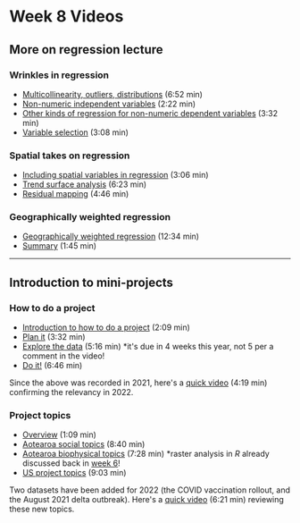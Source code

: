# Week 8 Videos
## More on regression lecture
### Wrinkles in regression
+ [Multicollinearity, outliers, distributions](https://southosullivan.com/geog315/video/week-08-lecture-01/more-on-regression-02.m4v) (6:52 min)
+ [Non-numeric independent variables](https://southosullivan.com/geog315/video/week-08-lecture-01/more-on-regression-03.m4v) (2:22 min)
+ [Other kinds of regression for non-numeric dependent variables](https://southosullivan.com/geog315/video/week-08-lecture-01/more-on-regression-04.m4v) (3:32 min)
+ [Variable selection](https://southosullivan.com/geog315/video/week-08-lecture-01/more-on-regression-05.m4v) (3:08 min)

### Spatial takes on regression
+ [Including spatial variables in regression](https://southosullivan.com/geog315/video/week-08-lecture-01/more-on-regression-06.m4v) (3:06 min)
+ [Trend surface analysis](https://southosullivan.com/geog315/video/week-08-lecture-01/more-on-regression-07.m4v) (6:23 min)
+ [Residual mapping](https://southosullivan.com/geog315/video/week-08-lecture-01/more-on-regression-08.m4v) (4:46 min)

### Geographically weighted regression
+ [Geographically weighted regression](https://southosullivan.com/geog315/video/week-08-lecture-01/more-on-regression-09.m4v) (12:34 min)
+ [Summary](https://southosullivan.com/geog315/video/week-08-lecture-01/more-on-regression-10.m4v) (1:45 min)

---

## Introduction to mini-projects
### How to do a project
+ [Introduction to how to do a project](https://southosullivan.com/geog315/video/week-08-lecture-02/intro-to-mini-projects-2.m4v) (2:09 min)
+ [Plan it](https://southosullivan.com/geog315/video/week-08-lecture-02/intro-to-mini-projects-3.m4v) (3:32 min)
+ [Explore the data](https://southosullivan.com/geog315/video/week-08-lecture-02/intro-to-mini-projects-4.m4v) (5:16 min) *it's due in 4 weeks this year, not 5 per a comment in the video!
+ [Do it!](https://southosullivan.com/geog315/video/week-08-lecture-02/intro-to-mini-projects-5.m4v) (6:46 min)

Since the above was recorded in 2021, here's a [quick video](https://southosullivan.com/geog315/video/week-08-lecture-02/addendum-2022-01.mp4) (4:19 min) confirming the relevancy in 2022.

### Project topics
+ [Overview](https://southosullivan.com/geog315/video/week-08-lecture-02/intro-to-mini-projects-6.m4v) (1:09 min)
+ [Aotearoa social topics](https://southosullivan.com/geog315/video/week-08-lecture-02/intro-to-mini-projects-7.m4v) (8:40 min)
+ [Aotearoa biophysical topics](https://southosullivan.com/geog315/video/week-08-lecture-02/intro-to-mini-projects-8.m4v) (7:28 min) *raster analysis in _R_ already discussed back in [week 6](week06.html)!
+ [US project topics](https://southosullivan.com/geog315/video/week-08-lecture-02/intro-to-mini-projects-9.m4v) (9:03 min)

Two datasets have been added for 2022 (the COVID vaccination rollout, and the August 2021 delta outbreak). Here's a [quick video](https://southosullivan.com/geog315/video/week-08-lecture-02/addendum-2022-02.mp4) (6:21 min) reviewing these new topics. 

